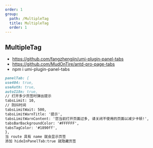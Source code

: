 ```yaml
---
order: 1
group:
  path: /MultipleTag
  title: MultipleTag
  order: 1
---
```


## MultipleTag

- https://github.com/fangzhengjin/umi-plugin-panel-tabs
- https://github.com/MudOnTire/antd-pro-page-tabs
- npm i umi-plugin-panel-tabs

```markdown
panelTab: {
use404: true,
useAuth: true,
autoI18n: true,
// 打开多少页签时弹出提示
tabsLimit: 10,
// 防抖时间
tabsLimitWait: 500,
tabsLimitWarnTitle: '提示',
tabsLimitWarnContent: '您当前打开页面过多, 请关闭不使用的页面以减少卡顿!',
tabsBarBackgroundColor: '#FFFFFF',
tabsTagColor: '#1890ff',
},
当 route 具有 name 就会显示页签
添加 hideInPanelTab:true 就隐藏页签
```

